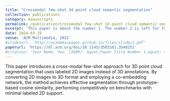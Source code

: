 ```yaml
---
title: "Crossmodal few-shot 3d point cloud semantic segmentation"
collection: publications
category: manuscripts
permalink: /publication/Crossmodal few-shot 3d point cloud semantic segmentation
excerpt: 'This paper is about the number 1. The number 2 is left for future work.'
date: 2024-03-19
venue: 'ACM Multimedia, 2022'
#slidesurl: 'http://academicpages.github.io/files/slides1.pdf'
paperurl: 'https://dl.acm.org/doi/10.1145/3503161.3548251'
#citation: 'Your Name, You. (2009). &quot;Paper Title Number 1.&quot; <i>Journal 1</i>. 1(1).'
---
```


This paper introduces a cross-modal few-shot approach for 3D point cloud segmentation that uses labeled 2D images instead of 3D annotations. By converting 2D images to 3D format and employing a co-embedding network, the method achieves effective segmentation through prototype-based cosine similarity, performing competitively on benchmarks with minimal labeled 2D support.